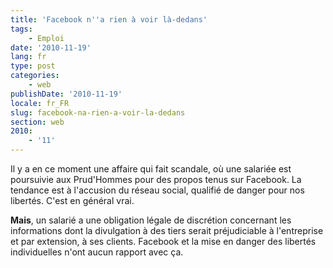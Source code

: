 ```yaml
---
title: 'Facebook n''a rien à voir là-dedans'
tags:
    - Emploi
date: '2010-11-19'
lang: fr
type: post
categories:
    - web
publishDate: '2010-11-19'
locale: fr_FR
slug: facebook-na-rien-a-voir-la-dedans
section: web
2010:
    - '11'
---
```


Il y a en ce moment une affaire qui fait scandale, où une salariée est poursuivie aux Prud'Hommes pour des propos tenus sur Facebook. La tendance est à l'accusion du réseau social, qualifié de danger pour nos libertés. C'est en général vrai.

**Mais**, un salarié a une obligation légale de discrétion concernant les informations dont la divulgation à des tiers serait préjudiciable à l'entreprise et par extension, à ses clients. Facebook et la mise en danger des libertés individuelles n'ont aucun rapport avec ça.
